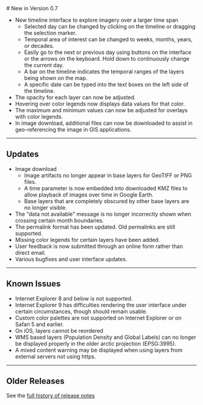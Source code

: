 <input type="hidden" autofocus>
# New in Version 0.7

* New timeline interface to explore imagery over a larger time span
    * Selected day can be changed by clicking on the timeline or dragging
    the selection marker.
    * Temporal area of interest can be changed to weeks, months, years,
    or decades.
    * Easily go to the next or previous day using buttons on the interface
    or the arrows on the keyboard. Hold down to continuously change the
    current day.
    * A bar on the timeline indicates the temporal ranges of the layers
    being shown on the map.
    * A specific date can be typed into the text boxes on the left side
    of the timeline.
* The opacity for each layer can now be adjusted.
* Hovering over color legends now displays data values for that color.
* The maximum and minimum values can now be adjusted for overlays with
  color legends.
* In image download, additional files can now be downloaded to assist in
  geo-referencing the image in GIS applications.

---

## Updates

* Image download
    * Image artifacts no longer appear in base layers for GeoTIFF or PNG
    files.
    * A time parameter is now embedded into downloaded KMZ files to allow playback
    of images over time in Google Earth.
    * Base layers that are completely obscured by other base layers are no
    longer visible.
* The "data not available" message is no longer incorrectly shown when
  crossing certain month boundaries.
* The permalink format has been updated. Old permalinks are still supported.
* Missing color legends for certain layers have been added.  
* User feedback is now submitted through an online form rather than direct
  email.
* Various bugfixes and user interface updates.


---

## Known Issues

* Internet Explorer 8 and below is not supported.
* Internet Explorer 9 has difficulties rendering the user interface under
  certain circumstances, though should remain usable.
* Custom color palettes are not supported on Internet Explorer or on Safari 5
  and earlier.
* On iOS, layers cannot be reordered
* WMS based layers (Population Density and Global Labels) can no longer be
  displayed properly in the older arctic projection (EPSG:3995).
* A mixed content warning may be displayed when using layers from external
  servers not using https.

---

## Older Releases

See the <a href='https://github.com/nasa-gibs/worldview/releases' target='_blank'>
full history of release notes</a>
